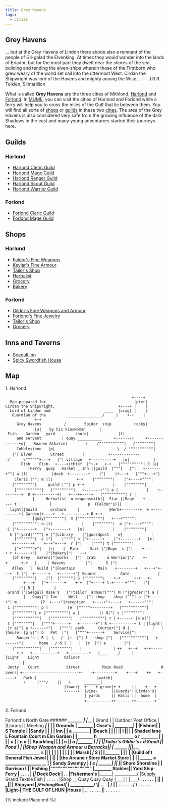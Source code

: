 ```yaml
---
title: Grey Havens
tags:
  - Cities
---
```

## Grey Havens

... but at the Grey Havens of Lindon there abode also a remnant of the
people of Gil-galad the Elvenking. At times they would wander into the
lands of Eriador, but for the most part they dwelt near the shores of
the sea, building and tending the elven-ships wherein those of the
Firstborn who grew weary of the world set sail into the uttermost West.
Cirdan the Shipwright was lord of the Havens and mighty among the
Wise... --- J.R.R. Tolkien, Silmarillion

What is called **Grey Havens** are the three cities of Mithlond,
[Harlond](Harlond "wikilink") and [Forlond](Forlond "wikilink"). In
[MUME](MUME "wikilink"), you can visit the cities of Harlond and Forlond
while a ferry will help you to cross the miles of the Gulf that lie
between them. You will find all sorts of [shops](shop "wikilink") or
[guilds](guild "wikilink") in these two [cities](city "wikilink"). The
area of the Grey Havens is also considered very safe from the growing
influence of the dark Shadows in the east and many young adventurers
started their journeys here.

## Guilds

### Harlond

- [Harlond Cleric Guild](Harlond_Cleric_Guild "wikilink")
- [Harlond Mage Guild](Harlond_Mage_Guild "wikilink")
- [Harlond Ranger Guild](Harlond_Ranger_Guild "wikilink")
- [Harlond Scout Guild](Harlond_Scout_Guild "wikilink")
- [Harlond Warrior Guild](Harlond_Warrior_Guild "wikilink")

### Forlond

- [Forlond Cleric Guild](Forlond_Cleric_Guild "wikilink")
- [Forlond Mage Guild](Forlond_Mage_Guild "wikilink")

## Shops

### Harlond

- [Faldor's Fine Weapons](Faldor_the_weaponsmith "wikilink")
- [Kevlar's Fine Armour](Kevlar_the_Armourer "wikilink")
- [Tailor's Shop](Harlond_Tailor "wikilink")
- [Herbalist](Harlond_Herbalist "wikilink")
- [Grocery](Harlond_Grocer "wikilink")
- [Bakery](Harlond_Baker "wikilink")

### Forlond

- [Gildor's Fine Weapons and Armour](Gildor_the_blacksmith "wikilink")
- [Forlond's Fine Jewelry](Forlond's_Fine_Jewelry "wikilink")
- [Tailor's Shop](Forlond_Tailor "wikilink")
- [Grocery](Forlond_Grocer "wikilink")

## Inns and Taverns

- [Seagull Inn](Seagull_Inn "wikilink")
- [Spicy Swordfish House](Spicy_Swordfish_House "wikilink")

## Map

1\. Harlond

`                                                        +----+`
`  Map prepared for                                       |pier|`
`Cirdan the Shipwright,                            +----+ |    |`
`  Lord of Lindon and                        ____  |crag| |    |`
`   Guardian of the         ________________/    _|    +-+    |             +-+`
`     Grey Havens          /        Spider  ship          rocky|             |a|`
`   by his kinswoman      | Fish    Garden   yard         shore|             |t|`
`     and servant         | quay ___________     +-------+     +-------------+o|`
`   Roanen Alkariel        \    /"""""""""""|   /""""""""|     Cobblestone   |p|`
`                          _\  /_"""""""""""|   |"| Elven        Street        |`
`          +--------------/      \""""""+---+   |"| village   +----------+   |w|`
`          |       Fish    Fish-  +----+|thief  |"+-+   +-+   |""""""""""| R |a|`
`          |Ferry  quay   market _ Inn ||guild  |"""|   |"|   +-------+""| a |l|`
`          |dock  +--------+    |"|    |+---+   |"""+---+"|    cleric |""| m |l|`
`          +-+    |""""""""|    |"+----+""""|   |"""""""""|     guild |""| p +-+`
`            |    |""""""""|    |"""""""""""|   |"""""""""|   +-------+""| a |`
`            |    +--------+  R +----------+|   +---++----+   |""""""""""| r |`
`            |     Herbalist  o weaponsmith||  Star-||Mage    +----------+ t |`
`            |                p  (Faldor's)||  light||Guild      orchard     |`
`            |Herb+--------+  e +----------+| Garden|+----+   +----------+ R +-+`
`            |quay|""""""""|  m |"""""""""""|   +---+"""""|   |""""""""""| d.|t|`
`            |    |""""""""|  a |"+----+""""| C |"+-------+   |"+--------+   |o|`
`            |    |""""""""|  k |"|yard|""""| e |"|Library    |"|guardpost    w|`
`            |    |""""""""|  e |"|    |""""| n |"+------+    |"+--------+   |e|`
`   +--------+    +--+"+---+  r |"|    |""""| t |""""""""|    |"+""""""+"|   |r|`
`   |  Pier     Sail |"|Rope  s |"|    +----+ r +------+"|    |"|bakery|"|   +-+`
`   |of Grey   makers|"|works   |"|  Crab     a Warrior|"/    +-+      +-+   |_`
`   | Havens         |"|      S |"|   Alley   l  Guild |"|Fountain          Main`
`   +--------+   +---+"+---+  t.|"|  +------+   +------+"| Square           Gate`
`            |   |"""""""""|    |"|  |""""""| S |""""""""\    +-+      +-+   +-`
`        +---+   |"+-------+    +-+  |"+----+ t.+-----+"""|   |"|      |"| R |`
`        | Grand |"|Seagull Osse's   |"|tailor  armour|"""| M |"|grocer|"| a |`
`        |   Quay|"| Inn     Well    |"| shop    shop |"""| a |"+------+"| m |`
`        |P  +---+"|reception   +----+"+----+   +-----+"""| i |""""""""""| p |`
`        |e  |"""""+--------+   |"""""""""""|   |"""""""""| n |""""""""""| a |`
`        |l Q|"| s |""""""""|   |"""""""""""|   |"""""""""|   |""""""""""| r |`
`+-----+ |a u|"| t |""""""""|   |""""+------+   +-------+"| R +----------+ t |`
`|light| |r a|"| a +------+"|   |""""| park      Courier|"| d.|          |   |`
`|house| |g y|"| b   Pet  |"|   |""""+------+    Service|"|     Ranger's | R |`
` \   /  |i  |"| l   shop |"|   |"""""""""""|   +-------+"|       home   / d.|`
` |   |  |r  |"| e        |"|   |"""""""""""|   |"""""""""|   |              |`
`++   +--+   +-+-----     +-+   +-----------+   +---------+   |___    _/     |`
`|Light    Light           Valinor                                           |`
`| Jetty    Court            Street          Main Road                 Havens|`
`+-------------------------+-   -+---------+    +---+    ++   +-----+   Park |`
`                          |watch|        /     |"""/    ||   \      _______|`
`                          |tower|  +----+ grove|+-+     ||    +---+  `
`                          +-----+  |vine-      ||Guards'||Cirdan's|`
`                                   | yards     || Halls ||  home  |`
`                                   +-----------++-------++--------+`
``

2\. Forlond

Forlond's North Gate \###### _______ ___________\|
\|_____________ \| Grand \| \| Outdoor Post Office \|
\|Library\| \| Meeting _____________\| \|_
\|________ \| Grounds \| _______ \| Osse's \|
______ __\| \| \|Fishnet\| \| S Temple \| \|Sandy \| \| \| \|
Inn \| \| a ________\| \|Beach \| \| \|____\| \|____\| l
\|____________\| \| \| Shaded lane L Fountain Court m Elm
Garden \| \| _______ h _________________ o r
________ \| \| \| \| u \| \| n o \| \| Sparkling\| \| \|
______\| n \|_________________\| a
\|_______ \| \| \| \|\|Tailor's Gildor's r d Small \|\| Pond \|
\| \|\|Shop Weapon and Armour u Barracks\|\| \| ______
\|______\|\|______ _________________ n
________\|\|______ \| \| \| \| \| \| \| \| \| \| Marsh\|
_________\| S \|_________________\|
\|_______ \| \| \| \| \|Guild of t General Fish Jewel \|
______\| \|__\| \| \|the Arcane r Store Market Store \| \| \|
\|__________ e _________________ __ \| \|
Sandy Swampy \| __________\| e \|_______
________\| \|__\| \|_\| Shore Shoreline \| \| Garrison t \|\|
Fishing \|""""""""""""""""" \|__________ Stables\|\| Yard Ship
Ferry \| . . . . ________\| _______\|\|_________
Dock Dock \| . . \|Fishermen's \|__________________\|
___________/ \|Supply Grand Textile Fish \| . . . . . \|Shop
__ Quay Quay Quay \| ___\| \| \|
_____________________/ . . . . . . \| \|__\| \|
_____\|\|____ \| Shipyard \| _/FishingBoat\| \|_
___________/ \\__________\| . . . \| / \| \| . . .
. . . / \\ . . . . . . \|Light-\| THE GULF OF LHUN \|House \| . . . . .
. . \|______\| . . . . . .

{% include Place.md %}
